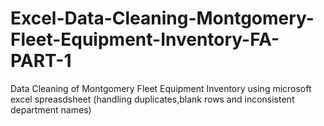 # Excel-Data-Cleaning-Montgomery-Fleet-Equipment-Inventory-FA-PART-1
Data Cleaning of Montgomery Fleet Equipment Inventory using microsoft excel spreasdsheet (handling duplicates,blank rows and inconsistent department names)
